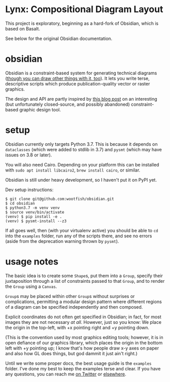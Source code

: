 # Lynx: Compositional Diagram Layout

This project is exploratory, beginning as a hard-fork of Obsidian, which is based on Basalt.

See below for the original Obsidian documentation.

# obsidian

Obsidian is a constraint-based system for generating technical diagrams
([though you can draw other things with it, too](https://github.com/wootfish/obsidian/blob/master/examples/gallery/go_board.png)).
It lets you write terse, descriptive scripts which produce publication-quality
vector or raster graphics.

The design and API are partly inspired by [this blog post](https://www.anishathalye.com/2019/12/12/constraint-based-graphic-design/)
on an interesting (but unfortunately closed-source, and possibly abandoned)
constraint-based graphic design tool.

# setup

Obsidian currently only targets Python 3.7. This is because it depends on
`dataclasses` (which were added to stdlib in 3.7) and `pysmt` (which may have
issues on 3.8 or later).

You will also need Cairo. Depending on your platform this can be installed with
`sudo apt install libcairo2`, `brew install cairo`, or similar.

Obsidian is still under heavy development, so I haven't put it on PyPI yet.

Dev setup instructions:

```
$ git clone git@github.com:wootfish/obsidian.git
$ cd obsidian
$ python3.7 -m venv venv
$ source venv/bin/activate
(venv) $ pip install -e .
(venv) $ pysmt-install --z3
```

If all goes well, then (with your virtualenv active) you should be able to `cd`
into the `examples` folder, run any of the scripts there, and see no errors
(aside from the deprecation warning thrown by `pysmt`).

# usage notes

The basic idea is to create some `Shape`s, put them into a `Group`, specify
their juxtaposition through a list of constraints passed to that `Group`, and to
render the `Group` using a `Canvas`.

`Group`s may be placed within other `Group`s without surprises or complications,
permitting a modular design pattern where different regions of a diagram can be
specified independently and then composed.

Explicit coordinates do not often get specified in Obsidian; in fact, for most
images they are not necessary _at all_. However, just so you know: We place the
origin in the top-left, with +x pointing right and +y pointing down.

(This is the convention used by most graphics editing tools; however, it is in
open defiance of our graphics library, which places the origin in the bottom
left with +y pointing up; I know that's how people draw x-y axes on paper and
also how GL does things, but god dammit it just ain't right.)

Until we write some proper docs, the best usage guide is the `examples` folder.
I've done my best to keep the examples terse and clear. If you have any
questions, you can reach me [on Twitter](https://twitter.com/elisohl) or
[elsewhere](https://eli.sohl.com/contact).
